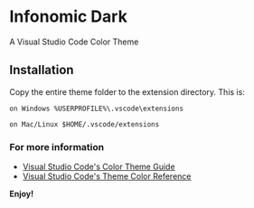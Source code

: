 # Infonomic Dark
A Visual Studio Code Color Theme
## Installation

Copy the entire theme folder to the extension directory. 
This is:

    on Windows %USERPROFILE%\.vscode\extensions

    on Mac/Linux $HOME/.vscode/extensions

### For more information
* [Visual Studio Code's Color Theme Guide](https://code.visualstudio.com/api/extension-guides/color-theme)
* [Visual Studio Code's Theme Color Reference](https://code.visualstudio.com/api/references/theme-color)


**Enjoy!**
